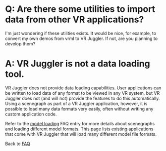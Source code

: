 # Q: Are there some utilities to import data from other VR applications? #

I'm just wondering if these utilities exists. It would be nice, for example, to convert my own demos from vrml to VR Juggler. If not, are you planning to develop them?

# A: VR Juggler is not a data loading tool. #

VR Juggler does not provide data loading capabilities.  User applications can be written to load data of any format to be viewed in any VR system, but VR Juggler does not (and will not) provide the features to do this automatically.  Using a scenegraph as part of a VR Juggler application, however, it is possible to load many data formats very easily, often without writing any custom application code.

Refer to the [model loading](ModelLoading.md) FAQ entry for more details about scenegraphs and loading different model formats.  This page lists existing applications that come with VR Juggler that will load many different model file formats.

Back to [FAQ](LiveFaq.md)